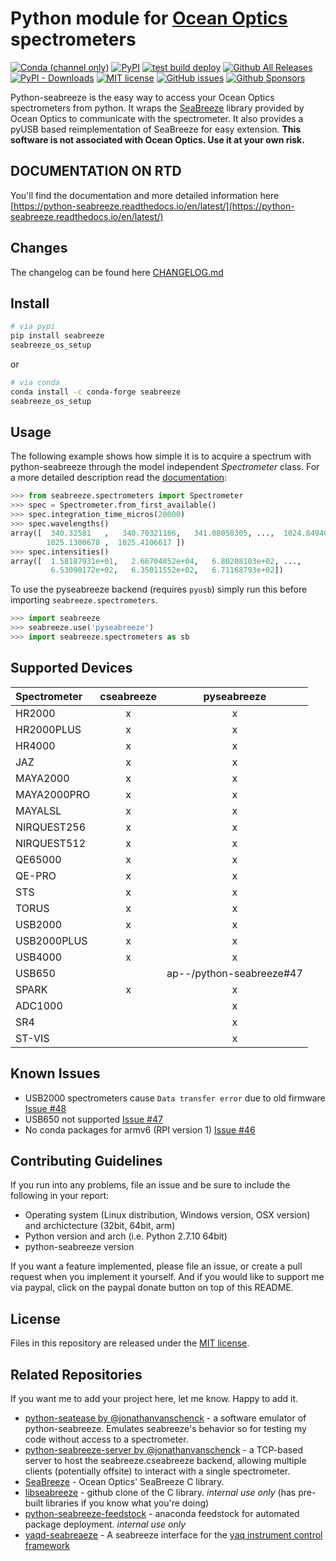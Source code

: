# Python module for [Ocean Optics](http://www.oceanoptics.com/) spectrometers

[![Conda (channel only)](https://img.shields.io/conda/vn/conda-forge/seabreeze?label=conda)](https://anaconda.org/conda-forge/seabreeze)
[![PyPI](https://img.shields.io/pypi/v/seabreeze)](https://pypi.org/project/seabreeze/)
[![test build deploy](https://github.com/ap--/python-seabreeze/actions/workflows/run_test_build_deploy.yaml/badge.svg)](https://github.com/ap--/python-seabreeze/actions/workflows/run_test_build_deploy.yaml)
[![Github All Releases](https://img.shields.io/github/downloads/ap--/python-seabreeze/total.svg?label=github)](https://github.com/ap--/python-seabreeze/releases)
[![PyPI - Downloads](https://img.shields.io/pypi/dm/seabreeze?label=pypi)](https://pypi.org/project/seabreeze/)
[![MIT license](http://img.shields.io/badge/license-MIT-yellowgreen.svg)](http://opensource.org/licenses/MIT)
[![GitHub issues](https://img.shields.io/github/issues/ap--/python-seabreeze.svg)](https://github.com/ap--/python-seabreeze/issues)
[![Github Sponsors](https://img.shields.io/badge/github-sponsors-blue)](https://github.com/sponsors/ap--)

Python-seabreeze is the easy way to access your Ocean Optics spectrometers from
python. It wraps the [SeaBreeze](http://oceanoptics.com/product/seabreeze/)
library provided by Ocean Optics to communicate with the spectrometer. It also
provides a pyUSB based reimplementation of SeaBreeze for easy extension.
**This software is not associated with Ocean Optics. Use it at your own risk.**

## DOCUMENTATION ON RTD

You'll find the documentation and more detailed information here
[https://python-seabreeze.readthedocs.io/en/latest/](https://python-seabreeze.readthedocs.io/en/latest/)

## Changes

The changelog can be found here [CHANGELOG.md](https://github.com/ap--/python-seabreeze/blob/master/CHANGELOG.md)

## Install

```bash
# via pypi
pip install seabreeze
seabreeze_os_setup
```

or

```bash
# via conda
conda install -c conda-forge seabreeze
seabreeze_os_setup
```

## Usage

The following example shows how simple it is to acquire a spectrum with
python-seabreeze through the model independent _Spectrometer_ class. For a more
detailed description read the [documentation](https://python-seabreeze.readthedocs.io/en/latest/):

```python
>>> from seabreeze.spectrometers import Spectrometer
>>> spec = Spectrometer.from_first_available()
>>> spec.integration_time_micros(20000)
>>> spec.wavelengths()
array([  340.32581   ,   340.70321186,   341.08058305, ...,  1024.84940994,
        1025.1300678 ,  1025.4106617 ])
>>> spec.intensities()
array([  1.58187931e+01,   2.66704852e+04,   6.80208103e+02, ...,
         6.53090172e+02,   6.35011552e+02,   6.71168793e+02])
```

To use the pyseabreeze backend (requires `pyusb`) simply run this before importing `seabreeze.spectrometers`.

```python
>>> import seabreeze
>>> seabreeze.use('pyseabreeze')
>>> import seabreeze.spectrometers as sb
```

## Supported Devices

| Spectrometer | cseabreeze |       pyseabreeze        |
|:-------------|:----------:|:------------------------:|
| HR2000       |     x      |            x             |
| HR2000PLUS   |     x      |            x             |
| HR4000       |     x      |            x             |
| JAZ          |     x      |            x             |
| MAYA2000     |     x      |            x             |
| MAYA2000PRO  |     x      |            x             |
| MAYALSL      |     x      |            x             |
| NIRQUEST256  |     x      |            x             |
| NIRQUEST512  |     x      |            x             |
| QE65000      |     x      |            x             |
| QE-PRO       |     x      |            x             |
| STS          |     x      |            x             |
| TORUS        |     x      |            x             |
| USB2000      |     x      |            x             |
| USB2000PLUS  |     x      |            x             |
| USB4000      |     x      |            x             |
| USB650       |            | ap--/python-seabreeze#47 |
| SPARK        |     x      |            x             |
| ADC1000      |            |            x             |
| SR4          |            |            x             |
| ST-VIS       |            |            x             |


## Known Issues

- USB2000 spectrometers cause `Data transfer error` due to old firmware [Issue #48](https://github.com/ap--/python-seabreeze/issues/48)
- USB650 not supported [Issue #47](https://github.com/ap--/python-seabreeze/issues/47)
- No conda packages for armv6 (RPI version 1) [Issue #46](https://github.com/ap--/python-seabreeze/issues/46)

## Contributing Guidelines

If you run into any problems, file an issue and be sure to include the
following in your report:

- Operating system (Linux distribution, Windows version, OSX version) and
  archictecture (32bit, 64bit, arm)
- Python version and arch (i.e. Python 2.7.10 64bit)
- python-seabreeze version

If you want a feature implemented, please file an issue, or create a pull
request when you implement it yourself. And if you would like to support me via
paypal, click on the paypal donate button on top of this README.


## License

Files in this repository are released under the [MIT license](LICENSE.md).


## Related Repositories

If you want me to add your project here, let me know. Happy to add it.

- [python-seatease by @jonathanvanschenck](https://github.com/jonathanvanschenck/python-seatease) - a software emulator of python-seabreeze. Emulates seabreeze's behavior so for testing my code without access to a spectrometer.
- [python-seabreeze-server by @jonathanvanschenck](https://github.com/jonathanvanschenck/python-seabreeze-server) - a TCP-based server to host the seabreeze.cseabreeze backend, allowing multiple clients (potentially offsite) to interact with a single spectrometer.
- [SeaBreeze](https://sourceforge.net/projects/seabreeze/) - Ocean Optics' SeaBreeze C library.
- [libseabreeze](https://github.com/ap--/libseabreeze) - github clone of the C library. _internal use only_ (has pre-built libraries if you know what you're doing)
- [python-seabreeze-feedstock](https://github.com/ap--/python-seabreeze) - anaconda feedstock for automated package deployment. _internal use only_
- [yaqd-seabreaeze](https://gitlab.com/yaq/yaqd-seabreeze) - A seabreeze interface for the [yaq instrument control framework](https://yaq.fyi)
